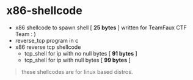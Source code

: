 # x86-shellcode
* x86 shellcode to spawn shell [ **25 bytes** ] written for TeamFaux CTF Team : )
* reverse_tcp program in c
* x86 reverse tcp shellcode   
  * tcp_shell for ip with no null bytes [ **91 bytes** ]
  * tcp_shell for ip with null bytes    [ **99 bytes** ]
> these shellcodes are for linux based distros.
